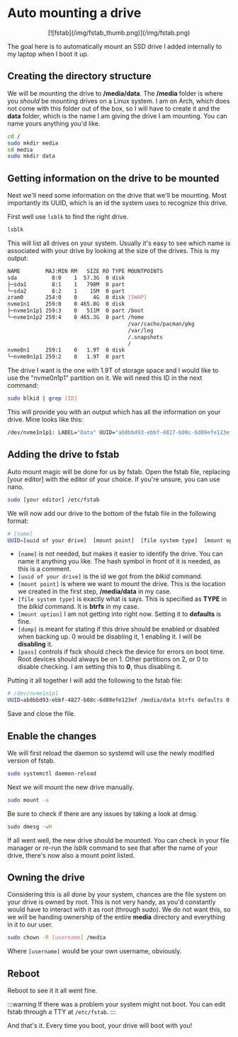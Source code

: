 # Auto mounting a drive

<center>
[![fstab](/img/fstab_thumb.png)](/img/fstab.png)
</center>

The goal here is to automatically mount an SSD drive I added internally to my laptop when I boot it up. 

## Creating the directory structure
We will be mounting the drive to **/media/data**. The **/media** folder is where you *should* be mounting drives on a Linux system. I am on Arch, which does not come with this folder out of the box, so I will have to create it and the **data** folder, which is the name I am giving the drive I am mounting. You can name yours anything you'd like.

```bash showLineNumbers
cd /
sudo mkdir media
cd media
sudo mkdir data
```

## Getting information on the drive to be mounted
Next we'll need some information on the drive that we'll be mounting. Most importantly its UUID, which is an id the system uses to recognize this drive.

First well use `lsblk` to find the right drive.

```bash
lsblk
``` 

This will list all drives on your system. Usually it's easy to see which name is associated with your drive by looking at the size of the drives. This is my output:

```bash
NAME        MAJ:MIN RM   SIZE RO TYPE MOUNTPOINTS
sda           8:0    1  57.3G  0 disk 
├─sda1        8:1    1   798M  0 part 
└─sda2        8:2    1    15M  0 part 
zram0       254:0    0     4G  0 disk [SWAP]
nvme1n1     259:0    0 465.8G  0 disk 
├─nvme1n1p1 259:3    0   511M  0 part /boot
└─nvme1n1p2 259:4    0 465.3G  0 part /home
                                      /var/cache/pacman/pkg
                                      /var/log
                                      /.snapshots
                                      /
nvme0n1     259:1    0   1.9T  0 disk 
└─nvme0n1p1 259:2    0   1.9T  0 part 
```

The drive I want is the one with 1.9T of storage space and I would like to use the "nvme0n1p1" partition on it. We will need this ID in the next command:

```bash
sudo blkid | grep [ID]
```

This will provide you with an output which has all the information on your drive. Mine looks like this:

```bash
/dev/nvme1n1p1: LABEL="Data" UUID="ab8bbd93-ebbf-4827-b08c-6d89efe123ef" UUID_SUB="a0133592-e3ce-4879-a41d-cd1b181753b0" BLOCK_SIZE="4096" TYPE="btrfs" PARTUUID="f0a17384-01"
```
## Adding the drive to fstab
Auto mount magic will be done for us by fstab. Open the fstab file, replacing [your editor] with the editor of your choice. If you're unsure, you can use nano.

```bash
sudo [your editor] /etc/fstab
```

We will now add our drive to the bottom of the fstab file in the following format:

```bash
# [name]
UUID=[uuid of your drive]  [mount point]  [file system type]  [mount option]  [dump]  [pass]
```

- `[name]` is not needed, but makes it easier to identify the drive. You can name it anything you like. The hash symbol in front of it is needed, as this is a comment.
- `[uuid of your drive]` is the id we got from the *blkid* command.
- `[mount point]` is where we want to mount the drive. This is the location we created in the first step, **/media/data** in my case.
- `[file system type]` is exactly what is says. This is specified as **TYPE** in the *blkid* command. It is **btrfs** in my case.
- `[mount option]` I am not getting into right now. Setting it to **defaults** is fine.
- `[dump]` is meant for stating if this drive should be enabled or disabled when backing up. 0 would be disabling it, 1 enabling it. I will be **disabling** it.
- `[pass]` controls if fsck should check the device for errors on boot time. Root devices should always be on 1. Other partitions on 2, or 0 to disable checking. I am setting this to **0**, thus disabling it.

Putting it all together I will add the following to the fstab file:

```bash
# /dev/nvme1n1p1
UUID=ab8bbd93-ebbf-4827-b08c-6d89efe123ef /media/data btrfs defaults 0 0
```

Save and close the file.

## Enable the changes
We will first reload the daemon so systemd will use the newly modified version of fstab.

```bash
sudo systemctl daemon-reload
```

Next we will mount the new drive manually.

```bash
sudo mount -a
```

Be sure to check if there are any issues by taking a look at dmsg.
```bash
sudo dmesg -wH
```

If all went well, the new drive should be mounted. You can check in your file manager or re-run the *lsblk* command to see that after the name of your drive, there's now also a mount point listed.

## Owning the drive
Considering this is all done by your system, chances are the file system on your drive is owned by root. This is not very handy, as you'd constantly would have to interact with it as root (through sudo). We do not want this, so we will be handing ownership of the entire **media** directory and everything in it to our user. 

```bash
sudo chown -R [username] /media 
```

Where `[username]` would be your own username, obviously. 

## Reboot
Reboot to see it it all went fine. 

:::warning
If there was a problem your system might not boot. You can edit fstab through a TTY at `/etc/fstab`.
:::

And that's it. Every time you boot, your drive will boot with you! 
